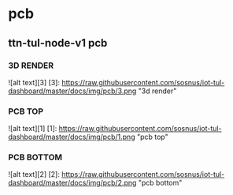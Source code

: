 # pcb <Name>
## ttn-tul-node-v1 pcb

### 3D RENDER
![alt text][3]
[3]: https://raw.githubusercontent.com/sosnus/iot-tul-dashboard/master/docs/img/pcb/3.png "3d render"

### PCB TOP
![alt text][1]
[1]: https://raw.githubusercontent.com/sosnus/iot-tul-dashboard/master/docs/img/pcb/1.png "pcb top"

### PCB BOTTOM 
![alt text][2]
[2]: https://raw.githubusercontent.com/sosnus/iot-tul-dashboard/master/docs/img/pcb/2.png "pcb bottom"
